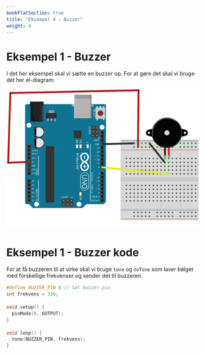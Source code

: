```yaml
---
bookFlatSection: true
title: "Eksempel 4 - Buzzer"
weight: 4
---
```

# Eksempel 1 - Buzzer
I det her eksempel skal vi sætte en buzzer op. For at gøre det skal vi bruge det her el-diagram:

![buzzer](/static/buzzer_bb_cut.png)

# Eksempel 1 - Buzzer kode
For at få buzzeren til at virke skal vi bruge `tone` og `noTone` som laver bølger med forskellige frekvenser og sender det til buzzeren.
```cpp
#define BUZZER_PIN 8 // Sæt buzzer pin
int frekvens = 330;

void setup() {
  pinMode(8, OUTPUT);
}

void loop() {
  tone(BUZZER_PIN, frekvens);
}
```

